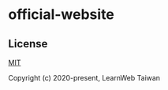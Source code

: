 # official-website

## License

[MIT](https://github.com/LearnWeb-Taiwan/Meetups/blob/master/LICENSE)

Copyright (c) 2020-present, LearnWeb Taiwan
